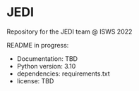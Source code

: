 # JEDI

Repository for the JEDI team @ ISWS 2022

README in progress:
- Documentation: TBD
- Python version: 3.10
- dependencies: requirements.txt
- license: TBD
